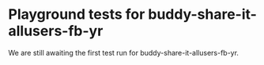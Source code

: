 # Playground tests for buddy-share-it-allusers-fb-yr
We are still awaiting the first test run for buddy-share-it-allusers-fb-yr.
